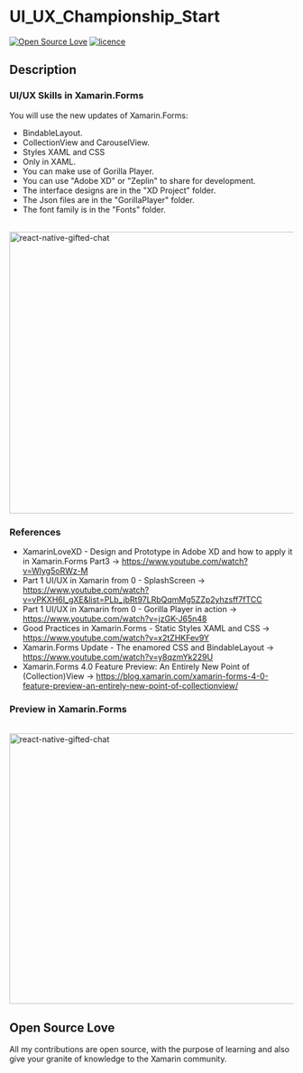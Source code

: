 # UI_UX_Championship_Start
[![Open Source Love](https://badges.frapsoft.com/os/v1/open-source.svg?v=103)](#Open-Source-Love) [![licence](https://img.shields.io/badge/license-MIT-blue.svg?style=flat-square)](https://github.com/monetelli/UI_UX_Championship_Start/blob/master/LICENSE.md)

## Description

### UI/UX Skills in Xamarin.Forms

You will use the new updates of Xamarin.Forms:

- BindableLayout.
- CollectionView and CarouselView.
- Styles XAML and CSS
- Only in XAML.
- You can make use of Gorilla Player.
- You can use "Adobe XD" or "Zeplin" to share for development.
- The interface designs are in the "XD Project" folder.
- The Json files are in the "GorillaPlayer" folder.
- The font family is in the "Fonts" folder.

  <img alt="react-native-gifted-chat" src="https://github.com/monetelli/UI_UX_Championship_Start/blob/master/Images/CollectionViewAndVisual.gif" width="960" height="500" />
 </a>

### References

- XamarinLoveXD - Design and Prototype in Adobe XD and how to apply it in Xamarin.Forms Part3 -> <a href="https://www.youtube.com/watch?v=Wlyg5oRWz-M">https://www.youtube.com/watch?v=Wlyg5oRWz-M</a>
- Part 1 UI/UX in Xamarin from 0 - SplashScreen -> <a href="https://www.youtube.com/watch?v=vPKXH6I_gXE&list=PLb_jbRt97LRbQqmMg5ZZp2yhzsff7fTCC">https://www.youtube.com/watch?v=vPKXH6I_gXE&list=PLb_jbRt97LRbQqmMg5ZZp2yhzsff7fTCC</a>
- Part 1 UI/UX in Xamarin from 0 - Gorilla Player in action -> <a href="https://www.youtube.com/watch?v=jzGK-J65n48">https://www.youtube.com/watch?v=jzGK-J65n48</a>
- Good Practices in Xamarin.Forms - Static Styles XAML and CSS -> <a href="https://www.youtube.com/watch?v=x2tZHKFev9Y">https://www.youtube.com/watch?v=x2tZHKFev9Y</a>
- Xamarin.Forms Update - The enamored CSS and BindableLayout -> <a href="https://www.youtube.com/watch?v=y8qzmYk229U">https://www.youtube.com/watch?v=y8qzmYk229U</a>
- Xamarin.Forms 4.0 Feature Preview: An Entirely New Point of (Collection)View -> <a href="https://blog.xamarin.com/xamarin-forms-4-0-feature-preview-an-entirely-new-point-of-collectionview/">https://blog.xamarin.com/xamarin-forms-4-0-feature-preview-an-entirely-new-point-of-collectionview/</a>

### Preview in Xamarin.Forms

  <img alt="react-native-gifted-chat" src="https://github.com/monetelli/UI_UX_Championship_Start/blob/master/Images/PreviewInXF.gif" width="960" height="480" />
 </a>


## Open Source Love

All my contributions are open source, with the purpose of learning and also give your granite of knowledge to the Xamarin community.
